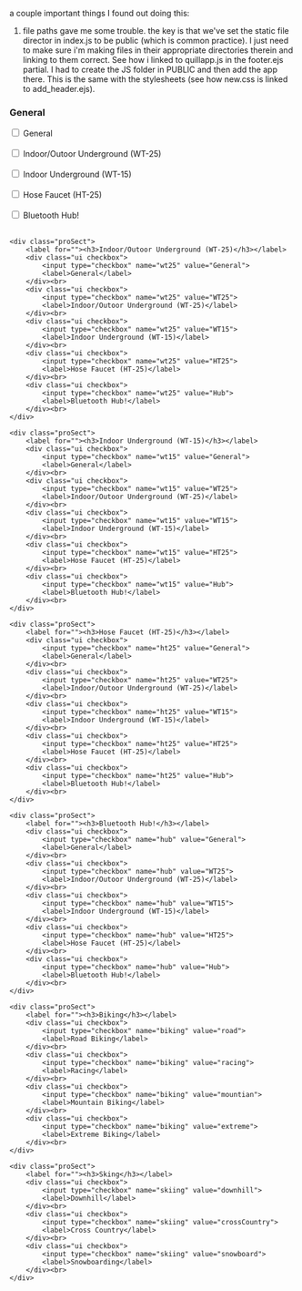a couple important things I found out doing this:

1. file paths gave me some trouble. the key is that we've set the static file director in index.js to be public (which is common practice). I just need to make sure i'm making files in their appropriate directories therein and linking to them correct. See how i linked to quillapp.js in the footer.ejs partial. I had to create the JS folder in PUBLIC and then add the app there. This is the same with the stylesheets (see how new.css is linked to add_header.ejs).

<div class="products">
    <div class="proSect">
        <label for=""><h3>General</h3></label>
        <div class="ui checkbox">
            <input type="checkbox" name="general" value="General">
            <label>General</label>
        </div><br>
        <div class="ui checkbox">
            <input type="checkbox" name="general" value="WT25">
            <label>Indoor/Outoor Underground (WT-25)</label>
        </div><br>
        <div class="ui checkbox">
            <input type="checkbox" name="general" value="WT15">
            <label>Indoor Underground (WT-15)</label>
        </div><br>
        <div class="ui checkbox">
            <input type="checkbox" name="general" value="HT25">
            <label>Hose Faucet (HT-25)</label>
        </div><br>
        <div class="ui checkbox">
            <input type="checkbox" name="general" value="Hub">
            <label>Bluetooth Hub!</label>
        </div><br>
    </div>

    <div class="proSect">
        <label for=""><h3>Indoor/Outoor Underground (WT-25)</h3></label>
        <div class="ui checkbox">
            <input type="checkbox" name="wt25" value="General">
            <label>General</label>
        </div><br>
        <div class="ui checkbox">
            <input type="checkbox" name="wt25" value="WT25">
            <label>Indoor/Outoor Underground (WT-25)</label>
        </div><br>
        <div class="ui checkbox">
            <input type="checkbox" name="wt25" value="WT15">
            <label>Indoor Underground (WT-15)</label>
        </div><br>
        <div class="ui checkbox">
            <input type="checkbox" name="wt25" value="HT25">
            <label>Hose Faucet (HT-25)</label>
        </div><br>
        <div class="ui checkbox">
            <input type="checkbox" name="wt25" value="Hub">
            <label>Bluetooth Hub!</label>
        </div><br>
    </div>

    <div class="proSect">
        <label for=""><h3>Indoor Underground (WT-15)</h3></label>
        <div class="ui checkbox">
            <input type="checkbox" name="wt15" value="General">
            <label>General</label>
        </div><br>
        <div class="ui checkbox">
            <input type="checkbox" name="wt15" value="WT25">
            <label>Indoor/Outoor Underground (WT-25)</label>
        </div><br>
        <div class="ui checkbox">
            <input type="checkbox" name="wt15" value="WT15">
            <label>Indoor Underground (WT-15)</label>
        </div><br>
        <div class="ui checkbox">
            <input type="checkbox" name="wt15" value="HT25">
            <label>Hose Faucet (HT-25)</label>
        </div><br>
        <div class="ui checkbox">
            <input type="checkbox" name="wt15" value="Hub">
            <label>Bluetooth Hub!</label>
        </div><br>
    </div>

    <div class="proSect">
        <label for=""><h3>Hose Faucet (HT-25)</h3></label>
        <div class="ui checkbox">
            <input type="checkbox" name="ht25" value="General">
            <label>General</label>
        </div><br>
        <div class="ui checkbox">
            <input type="checkbox" name="ht25" value="WT25">
            <label>Indoor/Outoor Underground (WT-25)</label>
        </div><br>
        <div class="ui checkbox">
            <input type="checkbox" name="ht25" value="WT15">
            <label>Indoor Underground (WT-15)</label>
        </div><br>
        <div class="ui checkbox">
            <input type="checkbox" name="ht25" value="HT25">
            <label>Hose Faucet (HT-25)</label>
        </div><br>
        <div class="ui checkbox">
            <input type="checkbox" name="ht25" value="Hub">
            <label>Bluetooth Hub!</label>
        </div><br>
    </div>

    <div class="proSect">
        <label for=""><h3>Bluetooth Hub!</h3></label>
        <div class="ui checkbox">
            <input type="checkbox" name="hub" value="General">
            <label>General</label>
        </div><br>
        <div class="ui checkbox">
            <input type="checkbox" name="hub" value="WT25">
            <label>Indoor/Outoor Underground (WT-25)</label>
        </div><br>
        <div class="ui checkbox">
            <input type="checkbox" name="hub" value="WT15">
            <label>Indoor Underground (WT-15)</label>
        </div><br>
        <div class="ui checkbox">
            <input type="checkbox" name="hub" value="HT25">
            <label>Hose Faucet (HT-25)</label>
        </div><br>
        <div class="ui checkbox">
            <input type="checkbox" name="hub" value="Hub">
            <label>Bluetooth Hub!</label>
        </div><br>
    </div>

    <div class="proSect">
        <label for=""><h3>Biking</h3></label>
        <div class="ui checkbox">
            <input type="checkbox" name="biking" value="road">
            <label>Road Biking</label>
        </div><br>
        <div class="ui checkbox">
            <input type="checkbox" name="biking" value="racing">
            <label>Racing</label>
        </div><br>
        <div class="ui checkbox">
            <input type="checkbox" name="biking" value="mountian">
            <label>Mountain Biking</label>
        </div><br>
        <div class="ui checkbox">
            <input type="checkbox" name="biking" value="extreme">
            <label>Extreme Biking</label>
        </div><br>
    </div>
    
    <div class="proSect">
        <label for=""><h3>Sking</h3></label>
        <div class="ui checkbox">
            <input type="checkbox" name="skiing" value="downhill">
            <label>Downhill</label>
        </div><br>
        <div class="ui checkbox">
            <input type="checkbox" name="skiing" value="crossCountry">
            <label>Cross Country</label>
        </div><br>
        <div class="ui checkbox">
            <input type="checkbox" name="skiing" value="snowboard">
            <label>Snowboarding</label>
        </div><br>
    </div>   

</div>
